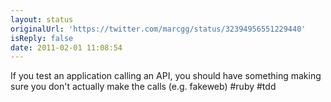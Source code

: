 ```yaml
---
layout: status
originalUrl: 'https://twitter.com/marcgg/status/32394956551229440'
isReply: false
date: 2011-02-01 11:08:54
---
```


If you test an application calling an API, you should have something making sure you don't actually make the calls (e.g. fakeweb) #ruby #tdd
